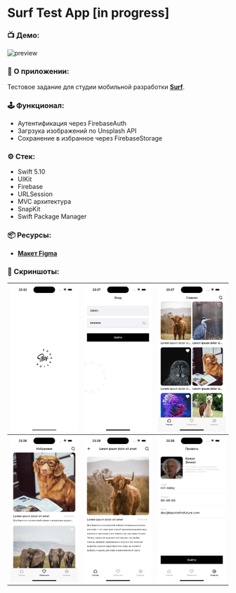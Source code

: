 # Surf Test App [in progress]

### 📺 Демо:
![preview](https://github.com/AleksPt/Surf/blob/main/Media/demo.gif)

### 📱 О приложении:
Тестовое задание для студии мобильной разработки [**Surf**](https://surf.ru).

### 🕹️ Функционал:
+ Аутентификация через FirebaseAuth
+ Загрзука изображений по Unsplash API
+ Сохранение в избранное через FirebaseStorage 

### ⚙️ Стек:
- Swift 5.10
- UIKit
- Firebase
- URLSession
- MVC архитектура
- SnapKit
- Swift Package Manager

### 📦 Ресурсы:
- [**Макет Figma**](https://www.figma.com/design/fKUNBtN4zmxQnkkrnPGMYW/Surf?m=auto&t=brfuTLwgHbAJ1IXm-6)

### 📸 Скриншоты:
| ![preview](https://github.com/AleksPt/Surf/blob/main/Media/6.png) |![preview](https://github.com/AleksPt/Surf/blob/main/Media/1.png) | ![preview](https://github.com/AleksPt/Surf/blob/main/Media/2.png)
|-------|----------|---------|
| ![preview](https://github.com/AleksPt/Surf/blob/main/Media/3.png) |![preview](https://github.com/AleksPt/Surf/blob/main/Media/4.png) | ![preview](https://github.com/AleksPt/Surf/blob/main/Media/5.png)
